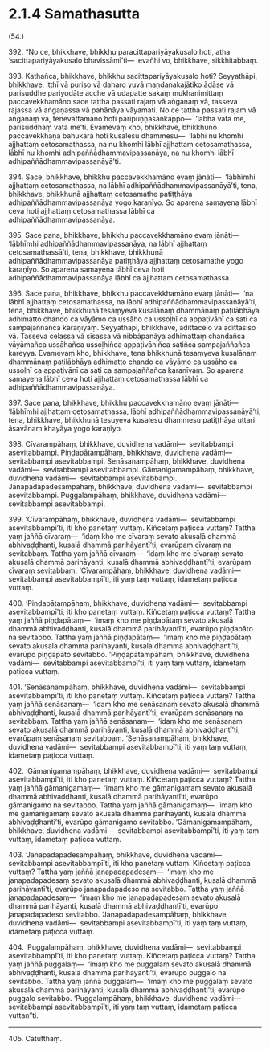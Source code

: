 # 2.1.4 Samathasutta

(54.)

392\. “No ce, bhikkhave, bhikkhu paracittapariyāyakusalo hoti, atha ‘sacittapariyāyakusalo bhavissāmī’ti—  evañhi vo, bhikkhave, sikkhitabbaṃ.

393\. Kathañca, bhikkhave, bhikkhu sacittapariyāyakusalo hoti? Seyyathāpi, bhikkhave, itthī vā puriso vā daharo yuvā maṇḍanakajātiko ādāse vā parisuddhe pariyodāte acche vā udapatte sakaṃ mukhanimittaṃ paccavekkhamāno sace tattha passati rajaṃ vā aṅgaṇaṃ vā, tasseva rajassa vā aṅgaṇassa vā pahānāya vāyamati. No ce tattha passati rajaṃ vā aṅgaṇaṃ vā, tenevattamano hoti paripuṇṇasaṅkappo—  ‘lābhā vata me, parisuddhaṃ vata me’ti. Evamevaṃ kho, bhikkhave, bhikkhuno paccavekkhaṇā bahukārā hoti kusalesu dhammesu—  ‘lābhī nu khomhi ajjhattaṃ cetosamathassa, na nu khomhi lābhī ajjhattaṃ cetosamathassa, lābhī nu khomhi adhipaññādhammavipassanāya, na nu khomhi lābhī adhipaññādhammavipassanāyā’ti.

394\. Sace, bhikkhave, bhikkhu paccavekkhamāno evaṃ jānāti—  ‘lābhīmhi ajjhattaṃ cetosamathassa, na lābhī adhipaññādhammavipassanāyā’ti, tena, bhikkhave, bhikkhunā ajjhattaṃ cetosamathe patiṭṭhāya adhipaññādhammavipassanāya yogo karaṇīyo. So aparena samayena lābhī ceva hoti ajjhattaṃ cetosamathassa lābhī ca adhipaññādhammavipassanāya.

395\. Sace pana, bhikkhave, bhikkhu paccavekkhamāno evaṃ jānāti—  ‘lābhīmhi adhipaññādhammavipassanāya, na lābhī ajjhattaṃ cetosamathassā’ti, tena, bhikkhave, bhikkhunā adhipaññādhammavipassanāya patiṭṭhāya ajjhattaṃ cetosamathe yogo karaṇīyo. So aparena samayena lābhī ceva hoti adhipaññādhammavipassanāya lābhī ca ajjhattaṃ cetosamathassa.

396\. Sace pana, bhikkhave, bhikkhu paccavekkhamāno evaṃ jānāti—  ‘na lābhī ajjhattaṃ cetosamathassa, na lābhī adhipaññādhammavipassanāyā’ti, tena, bhikkhave, bhikkhunā tesaṃyeva kusalānaṃ dhammānaṃ paṭilābhāya adhimatto chando ca vāyāmo ca ussāho ca ussoḷhī ca appaṭivānī ca sati ca sampajaññañca karaṇīyaṃ. Seyyathāpi, bhikkhave, ādittacelo vā ādittasīso vā. Tasseva celassa vā sīsassa vā nibbāpanāya adhimattaṃ chandañca vāyāmañca ussāhañca ussoḷhiñca appaṭivāniñca satiñca sampajaññañca kareyya. Evamevaṃ kho, bhikkhave, tena bhikkhunā tesaṃyeva kusalānaṃ dhammānaṃ paṭilābhāya adhimatto chando ca vāyāmo ca ussāho ca ussoḷhī ca appaṭivānī ca sati ca sampajaññañca karaṇīyaṃ. So aparena samayena lābhī ceva hoti ajjhattaṃ cetosamathassa lābhī ca adhipaññādhammavipassanāya.

397\. Sace pana, bhikkhave, bhikkhu paccavekkhamāno evaṃ jānāti—  ‘lābhīmhi ajjhattaṃ cetosamathassa, lābhī adhipaññādhammavipassanāyā’ti, tena, bhikkhave, bhikkhunā tesuyeva kusalesu dhammesu patiṭṭhāya uttari āsavānaṃ khayāya yogo karaṇīyo.

398\. Cīvarampāhaṃ, bhikkhave, duvidhena vadāmi—  sevitabbampi asevitabbampi. Piṇḍapātampāhaṃ, bhikkhave, duvidhena vadāmi—  sevitabbampi asevitabbampi. Senāsanampāhaṃ, bhikkhave, duvidhena vadāmi—  sevitabbampi asevitabbampi. Gāmanigamampāhaṃ, bhikkhave, duvidhena vadāmi—  sevitabbampi asevitabbampi. Janapadapadesampāhaṃ, bhikkhave, duvidhena vadāmi—  sevitabbampi asevitabbampi. Puggalampāhaṃ, bhikkhave, duvidhena vadāmi—  sevitabbampi asevitabbampi.

399\. ‘Cīvarampāhaṃ, bhikkhave, duvidhena vadāmi—  sevitabbampi asevitabbampī’ti, iti kho panetaṃ vuttaṃ. Kiñcetaṃ paṭicca vuttaṃ? Tattha yaṃ jaññā cīvaraṃ—  ‘idaṃ kho me cīvaraṃ sevato akusalā dhammā abhivaḍḍhanti, kusalā dhammā parihāyantī’ti, evarūpaṃ cīvaraṃ na sevitabbaṃ. Tattha yaṃ jaññā cīvaraṃ—  ‘idaṃ kho me cīvaraṃ sevato akusalā dhammā parihāyanti, kusalā dhammā abhivaḍḍhantī’ti, evarūpaṃ cīvaraṃ sevitabbaṃ. ‘Cīvarampāhaṃ, bhikkhave, duvidhena vadāmi—  sevitabbampi asevitabbampī’ti, iti yaṃ taṃ vuttaṃ, idametaṃ paṭicca vuttaṃ.

400\. ‘Piṇḍapātampāhaṃ, bhikkhave, duvidhena vadāmi—  sevitabbampi asevitabbampī’ti, iti kho panetaṃ vuttaṃ. Kiñcetaṃ paṭicca vuttaṃ? Tattha yaṃ jaññā piṇḍapātaṃ—  ‘imaṃ kho me piṇḍapātaṃ sevato akusalā dhammā abhivaḍḍhanti, kusalā dhammā parihāyantī’ti, evarūpo piṇḍapāto na sevitabbo. Tattha yaṃ jaññā piṇḍapātaṃ—  ‘imaṃ kho me piṇḍapātaṃ sevato akusalā dhammā parihāyanti, kusalā dhammā abhivaḍḍhantī’ti, evarūpo piṇḍapāto sevitabbo. ‘Piṇḍapātampāhaṃ, bhikkhave, duvidhena vadāmi—  sevitabbampi asevitabbampī’ti, iti yaṃ taṃ vuttaṃ, idametaṃ paṭicca vuttaṃ.

401\. ‘Senāsanampāhaṃ, bhikkhave, duvidhena vadāmi—  sevitabbampi asevitabbampī’ti, iti kho panetaṃ vuttaṃ. Kiñcetaṃ paṭicca vuttaṃ? Tattha yaṃ jaññā senāsanaṃ—  ‘idaṃ kho me senāsanaṃ sevato akusalā dhammā abhivaḍḍhanti, kusalā dhammā parihāyantī’ti, evarūpaṃ senāsanaṃ na sevitabbaṃ. Tattha yaṃ jaññā senāsanaṃ—  ‘idaṃ kho me senāsanaṃ sevato akusalā dhammā parihāyanti, kusalā dhammā abhivaḍḍhantī’ti, evarūpaṃ senāsanaṃ sevitabbaṃ. ‘Senāsanampāhaṃ, bhikkhave, duvidhena vadāmi—  sevitabbampi asevitabbampī’ti, iti yaṃ taṃ vuttaṃ, idametaṃ paṭicca vuttaṃ.

402\. ‘Gāmanigamampāhaṃ, bhikkhave, duvidhena vadāmi—  sevitabbampi asevitabbampī’ti, iti kho panetaṃ vuttaṃ. Kiñcetaṃ paṭicca vuttaṃ? Tattha yaṃ jaññā gāmanigamaṃ—  ‘imaṃ kho me gāmanigamaṃ sevato akusalā dhammā abhivaḍḍhanti, kusalā dhammā parihāyantī’ti, evarūpo gāmanigamo na sevitabbo. Tattha yaṃ jaññā gāmanigamaṃ—  ‘imaṃ kho me gāmanigamaṃ sevato akusalā dhammā parihāyanti, kusalā dhammā abhivaḍḍhantī’ti, evarūpo gāmanigamo sevitabbo. ‘Gāmanigamampāhaṃ, bhikkhave, duvidhena vadāmi—  sevitabbampi asevitabbampī’ti, iti yaṃ taṃ vuttaṃ, idametaṃ paṭicca vuttaṃ.

403\. ‘Janapadapadesampāhaṃ, bhikkhave, duvidhena vadāmi—  sevitabbampi asevitabbampī’ti, iti kho panetaṃ vuttaṃ. Kiñcetaṃ paṭicca vuttaṃ? Tattha yaṃ jaññā janapadapadesaṃ—  ‘imaṃ kho me janapadapadesaṃ sevato akusalā dhammā abhivaḍḍhanti, kusalā dhammā parihāyantī’ti, evarūpo janapadapadeso na sevitabbo. Tattha yaṃ jaññā janapadapadesaṃ—  ‘imaṃ kho me janapadapadesaṃ sevato akusalā dhammā parihāyanti, kusalā dhammā abhivaḍḍhantī’ti, evarūpo janapadapadeso sevitabbo. ‘Janapadapadesampāhaṃ, bhikkhave, duvidhena vadāmi—  sevitabbampi asevitabbampī’ti, iti yaṃ taṃ vuttaṃ, idametaṃ paṭicca vuttaṃ.

404\. ‘Puggalampāhaṃ, bhikkhave, duvidhena vadāmi—  sevitabbampi asevitabbampī’ti, iti kho panetaṃ vuttaṃ. Kiñcetaṃ paṭicca vuttaṃ? Tattha yaṃ jaññā puggalaṃ—  ‘imaṃ kho me puggalaṃ sevato akusalā dhammā abhivaḍḍhanti, kusalā dhammā parihāyantī’ti, evarūpo puggalo na sevitabbo. Tattha yaṃ jaññā puggalaṃ—  ‘imaṃ kho me puggalaṃ sevato akusalā dhammā parihāyanti, kusalā dhammā abhivaḍḍhantī’ti, evarūpo puggalo sevitabbo. ‘Puggalampāhaṃ, bhikkhave, duvidhena vadāmi—  sevitabbampi asevitabbampī’ti, iti yaṃ taṃ vuttaṃ, idametaṃ paṭicca vuttan”ti.

---

405\. Catutthaṃ.
